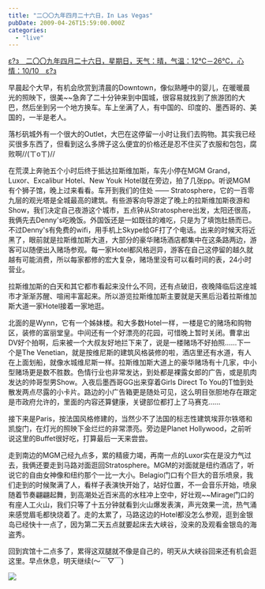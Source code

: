 ```yaml
---
title: "二〇〇九年四月二十六日，In Las Vegas"
pubDate: 2009-04-26T15:59:00.000Z
categories: 
  - "live"
---
```


[ε?з　二〇〇九年四月二十六日，星期日，天气：晴，气温：12℃－26℃，心情：10/10　ε?з](https://www.liuweinan.com)

  

早晨起个大早，有机会欣赏到清晨的Downtown，像似熟睡中的婴儿，在暖暖晨光的照映下，很美~~急奔了二十分钟来到中国城，很容易就找到了旅游团的大巴，然后坐到另一个地方换车。车上坐满了人，有中国的、印度的、墨西哥的、美国的，一半是老人。

落杉矾城外有一个很大的Outlet，大巴在这停留一小时让我们去购物。其实我已经买很多东西了，但看到这么多牌子这么便宜的价格还是忍不住买了衣服和包包，腐败啊//(ㄒoㄒ)//

在荒漠上奔驰五个小时后终于抵达拉斯维加斯，车先小停在MGM Grand，Luxor、Excalibur Hotel、New Youk Hotel就在旁边，拍了几张pp。听说MGM有个狮子馆，晚上过来看看。车开到我们的住处 —— Stratosphere，它的一百零九层的观光塔是全城最高的建筑。有些游客向导游定了晚上的拉斯维加斯夜游和Show，我们决定自己夜游这个城市，五点钟从Stratosphere出发，太阳还很高，我俩先去Denny's吃晚饭。外国饭还是一如既往的难吃，只是为了填饱肚肠而已。不过Denny's有免费的wifi，用手机上Skype给GF打了个电话。出来的时候天将近黑了，眼前就是拉斯维加斯大道，大部分的豪华赌场酒店都集中在这条路两边，游客可以随便出入赌场参观。每一家Hotel都风格迥异，游客在自己这停留的越久就越有可能消费，所以每家都修的宏大复杂，赌场里没有可以看时间的表，24小时营业。

拉斯维加斯的白天和其它都市看起来没什么不同，还有点破旧，夜晚降临后这座城市才渐渐苏醒、喧闹丰富起来。所以游览拉斯维加斯主要就是天黑后沿着拉斯维加斯大道一家Hotel接着一家地逛。

北面的是Wynn，它有一个姊妹楼。和大多数Hotel一样，一楼是它的赌场和购物区，装修的富丽堂皇。中间还有一个好漂亮的花园，可惜晚上暂时关闭。曹拿出DV好个拍啊，后来被一个大叔友好地拦下来了，说是一楼赌场不好拍照……下一个是The Venetian，就是按维尼斯的建筑风格装修的啦，酒店里还有水道，有人在上面划船，就像水城维尼斯一样。拉斯维加斯大道上的豪华赌场有十几家，中小型赌场更是数不胜数。色情行业也非常发达，到处都是裸露女郎的广告，或是肌肉发达的帅哥型男Show。入夜后墨西哥GG出来穿着Girls Direct To You的T恤到处散发两点尽露的小卡片。路边的小广告箱更是随处可见，这么明目张胆地存在跟定是市政府允许的，里面的内容还算健康，关键部位都打上了马赛克……

接下来是Paris，按法国风格修建的，当然少不了法国的标志性建筑埃菲尔铁塔和凯旋门，在灯光的照映下金烂烂的非常漂亮。旁边是Planet Hollywood，之前听说这里的Buffet很好吃，打算最后一天来尝尝。

走到南边的MGM己经九点多，累的精疲力竭，再南一点的Luxor实在是没力气过去，我俩还要走到马路对面逛回Stratosphere。MGM的对面就是纽约酒店了，听说它的自由女神像和纽约那个一比一大小。Belagio门口有个巨大的音乐喷泉，我们走到的时候聚满了人，看样子表演快开始了，站好位置，不一会音乐开始，喷泉随着节奏翩翩起舞，到高潮处近百米高的水柱冲上空中，好壮观~~Mirage门口的有座人工火山，我们只等了十五分钟就看到火山爆发表演，声光效果一流，热气涌来感觉眉毛都快烧着了。走的太累了，马路这边的Hotel都没怎么参观，逛到金银岛已经快十一点了，因为第二天五点就要起床去大峡谷，没来的及观看金银岛的海盗秀。

回到宾馆十二点多了，累得这双腿就不像是自己的，明天从大峡谷回来还有机会逛这里。早点休息，明天继续(～￣▽￣)

![](http://lh6.ggpht.com/_yjXzvPDRjR4/Sff-srsgFUI/AAAAAAAAEnM/lmFGfgToy50/s640/IMG_1444.JPG)
